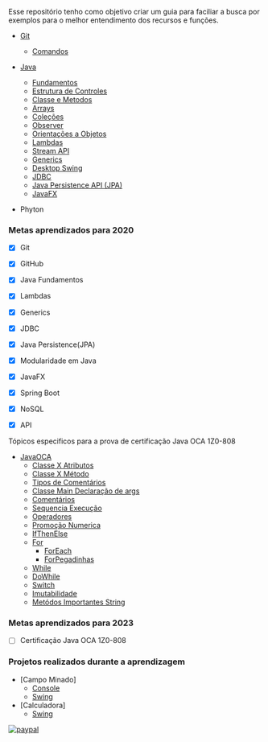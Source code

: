 Esse repositório tenho como objetivo criar um guia para faciliar a busca por exemplos para o melhor entendimento dos recursos e funções.

- [Git](https://github.com/maikcosta/Learning/blob/master/GitAndGithub/)
  - [Comandos](https://github.com/maikcosta/Learning/blob/master/GitAndGithub/CommandsGit.txt)
- [Java](https://github.com/maikcosta/Learning/tree/master/Java)
  - [Fundamentos](https://github.com/maikcosta/Learning/tree/master/Java/exercicios/src/fundamentos)
  - [Estrutura de Controles](https://github.com/maikcosta/Learning/tree/master/Java/exercicios/src/controle)
  - [Classe e Metodos](https://github.com/maikcosta/Learning/tree/master/Java/exercicios/src/classe)
  - [Arrays](https://github.com/maikcosta/Learning/tree/master/Java/exercicios/src/arrays)
  - [Coleções](https://github.com/maikcosta/Learning/tree/master/Java/exercicios/src/colecoes)
  - [Observer](https://github.com/maikcosta/Learning/tree/master/Java/exercicios/src/padroes)
  - [Orientações a Objetos](https://github.com/maikcosta/Learning/tree/master/Java/exercicios/src/oo)
  - [Lambdas](https://github.com/maikcosta/Learning/tree/master/Java/exercicios/src/lambdas)
  - [Stream API](https://github.com/maikcosta/Learning/tree/master/Java/exercicios/src/streams)
  - [Generics](https://github.com/maikcosta/Learning/tree/master/Java/exercicios/src/generics)
  - [Desktop Swing](https://github.com/maikcosta/Learning/tree/master/Java/exercicios/src/swing)
  - [JDBC](https://github.com/maikcosta/Learning/tree/master/Java/exercicios/src/jdbc)
  - [Java Persistence API (JPA)](https://github.com/maikcosta/Learning/tree/master/Java/exercicios-jpa)
  - [JavaFX](https://github.com/maikcosta/Learning/tree/master/Java/exercicios-javafx)
  
  
- Phyton



### Metas aprendizados para 2020

- [x] Git
- [x] GitHub
- [x] Java Fundamentos
- [x] Lambdas
- [x] Generics
- [x] JDBC
- [x] Java Persistence(JPA)
- [x] Modularidade em Java
- [x] JavaFX
- [x] Spring Boot
- [x] NoSQL
- [x] API


Tópicos especificos para a prova de certificação Java OCA 1Z0-808

- [JavaOCA](https://github.com/maikcosta/Learning/tree/main/Java/JavaOCA)
  - [Classe X Atributos](https://github.com/maikcosta/Learning/blob/main/Java/JavaOCA/Animal.java)
  - [Classe X Método](https://github.com/maikcosta/Learning/blob/main/Java/JavaOCA/Veiculo.java)
  - [Tipos de Comentários](https://github.com/maikcosta/Learning/blob/main/Java/JavaOCA/Comentarios.java)
  - [Classe Main Declaração de args](https://github.com/maikcosta/Learning/blob/main/Java/JavaOCA/App.java)
  - [Comentários](https://github.com/maikcosta/Learning/blob/main/Java/JavaOCA/Comentarios.java)
  - [Sequencia Execução](https://github.com/maikcosta/Learning/blob/main/Java/JavaOCA/Moto.java) 
  - [Operadores](https://github.com/maikcosta/Learning/blob/main/Java/JavaOCA/Operadores.java) 
  - [Promoção Numerica](https://github.com/maikcosta/Learning/blob/main/Java/JavaOCA/PromocaoNumerica.java) 
  - [IfThenElse](https://github.com/maikcosta/Learning/blob/main/Java/JavaOCA/IfThenElse.java)
  - [For](https://github.com/maikcosta/Learning/blob/main/Java/JavaOCA/EstudarFor.java)
    - [ForEach](https://github.com/maikcosta/Learning/blob/main/Java/JavaOCA/ForEach.java)
    - [ForPegadinhas](https://github.com/maikcosta/Learning/blob/main/Java/JavaOCA/ForPegadinhas.java)
  - [While](https://github.com/maikcosta/Learning/blob/main/Java/JavaOCA/Pizza.java)
  - [DoWhile](https://github.com/maikcosta/Learning/blob/main/Java/JavaOCA/PizzaDoWhile.java)
  - [Switch](https://github.com/maikcosta/Learning/blob/main/Java/JavaOCA/EstadosSwitch.java)
  - [Imutabilidade](https://github.com/maikcosta/Learning/blob/main/Java/JavaOCA/Imutabilidade.java)
  - [Metódos Importantes String](https://github.com/maikcosta/Learning/blob/main/Java/JavaOCA/MetodosImportatesString.java)

### Metas aprendizados para 2023

- [ ] Certificação Java OCA 1Z0-808

### Projetos realizados durante a aprendizagem

- [Campo Minado]
  - [Console](https://github.com/maikcosta/Learning/tree/master/Java/campo-minado)
  - [Swing](https://github.com/maikcosta/Learning/tree/master/Java/campo-minado-swing)
- [Calculadora]
  - [Swing](https://github.com/maikcosta/Learning/tree/master/Java/calculadora)


[![paypal](https://www.paypalobjects.com/pt_BR/BR/i/btn/btn_donateCC_LG.gif)](https://www.paypal.com/cgi-bin/webscr?cmd=_donations&business=XKXDEBLJY88XJ&currency_code=BRL&source=url)
